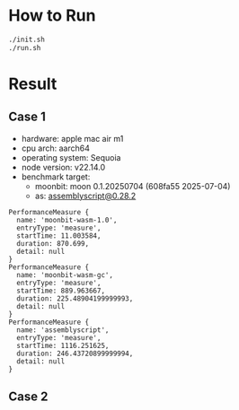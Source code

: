 # How to Run

```bash
./init.sh
./run.sh
```

# Result

## Case 1

- hardware: apple mac air m1
- cpu arch: aarch64
- operating system: Sequoia
- node version: v22.14.0
- benchmark target:
  - moonbit: moon 0.1.20250704 (608fa55 2025-07-04)
  - as: assemblyscript@0.28.2

```
PerformanceMeasure {
  name: 'moonbit-wasm-1.0',
  entryType: 'measure',
  startTime: 11.003584,
  duration: 870.699,
  detail: null
}
PerformanceMeasure {
  name: 'moonbit-wasm-gc',
  entryType: 'measure',
  startTime: 889.963667,
  duration: 225.48904199999993,
  detail: null
}
PerformanceMeasure {
  name: 'assemblyscript',
  entryType: 'measure',
  startTime: 1116.251625,
  duration: 246.43720899999994,
  detail: null
}
```

## Case 2
